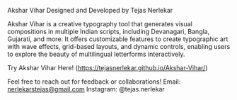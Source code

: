 Akshar Vihar
Designed and Developed by Tejas Nerlekar

Akshar Vihar is a creative typography tool that generates visual compositions in multiple Indian scripts, including Devanagari, Bangla, Gujarati, and more. It offers customizable features to create typographic art with wave effects, grid-based layouts, and dynamic controls, enabling users to explore the beauty of multilingual letterforms interactively.

Try Akshar Vihar Here! (https://tejasnerlekar.github.io/Akshar-Vihar/)


Feel free to reach out for feedback or collaborations!
Email: nerlekarstejas@gmail.com
Instagram: @tejas.nerlekar

